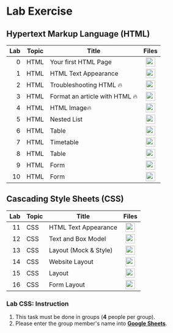 # Lab Exercise

## Hypertext Markup Language (HTML)

| Lab | Topic | Title | Files |
| -----: | ----- | ----- | :------: | 
| 0 | HTML | Your first HTML Page |<a href="https://github.com/cwenghowe/web-prog-course/tree/main/lab/html/lab0" ><img src="../images/folder_info.png" width="24px" height="24px" ></a> |
| 1 | HTML | HTML Text Appearance |<a href="https://github.com/cwenghowe/web-prog-course/tree/main/lab/html/lab1" ><img src="../images/folder_info.png" width="24px" height="24px" ></a> |
| 2 | HTML | Troubleshooting HTML 🔥 |<a href="https://github.com/cwenghowe/web-prog-course/tree/main/lab/html/lab2" ><img src="../images/folder_info.png" width="24px" height="24px" ></a> |
| 3 | HTML | Format an article with HTML 🔥 |<a href="https://github.com/cwenghowe/web-prog-course/tree/main/lab/html/lab3" ><img src="../images/folder_info.png" width="24px" height="24px" ></a> |
| 4 | HTML | HTML Image🔥 |<a href="https://github.com/cwenghowe/web-prog-course/tree/main/lab/html/lab4" ><img src="../images/folder_info.png" width="24px" height="24px" ></a> |
| 5 | HTML | Nested List |<a href="https://github.com/cwenghowe/web-prog-course//tree/main/lab/html/lab5" ><img src="../images/folder_info.png" width="24px" height="24px" ></a> |
| 6 | HTML | Table |<a href="https://github.com/cwenghowe/web-prog-course//tree/main/lab/html/lab6" ><img src="../images/folder_info.png" width="24px" height="24px" ></a> |
| 7 | HTML | Timetable |<a href="https://github.com/cwenghowe/web-prog-course//tree/main/lab/html/lab7" ><img src="../images/folder_info.png" width="24px" height="24px" ></a> |
| 8 | HTML | Table |<a href="https://github.com/cwenghowe/web-prog-course//tree/main/lab/html/lab8" ><img src="../images/folder_info.png" width="24px" height="24px" ></a> |
| 9 | HTML | Form |<a href="https://github.com/cwenghowe/web-prog-course//tree/main/lab/html/lab9" ><img src="../images/folder_info.png" width="24px" height="24px" ></a> |
| 10 | HTML | Form |<a href="https://github.com/cwenghowe/web-prog-course//tree/main/lab/html/lab10" ><img src="../images/folder_info.png" width="24px" height="24px" ></a> |

## Cascading Style Sheets (CSS)

| Lab | Topic | Title | Files |
| -----: | ----- | ----- | :------: | 
| 11 | CSS | HTML Text Appearance |<a href="https://github.com/cwenghowe/web-prog-course/tree/main/lab/css/lab11" ><img src="../images/folder_info.png" width="24px" height="24px" ></a> |
| 12 | CSS | Text and Box Model |<a href="https://github.com/cwenghowe/web-prog-course/tree/main/lab/css/lab12" ><img src="../images/folder_info.png" width="24px" height="24px"></a>|
| 13 | CSS | Layout (Mock & Style) |<a href="https://github.com/cwenghowe/web-prog-course/tree/main/lab/css/lab13" ><img src="../images/folder_info.png" width="24px" height="24px" ></a> |
| 14 | CSS | Website Layout |<a href="https://github.com/cwenghowe/web-prog-course/tree/main/lab/css/lab14" ><img src="../images/folder_info.png" width="24px" height="24px" ></a> |
| 15 | CSS | Layout |<a href="https://github.com/cwenghowe/web-prog-course/tree/main/lab/css/lab15" ><img src="../images/folder_info.png" width="24px" height="24px" ></a> |
| 16 | CSS | Form Layout |<a href="https://github.com/cwenghowe/web-prog-course/tree/main/lab/css/lab16" ><img src="../images/folder_info.png" width="24px" height="24px" ></a> |

### Lab CSS: Instruction

1. This task must be done in groups (**4** people per group).
2. Please enter the group member's name into **[Google Sheets](https://docs.google.com/spreadsheets/d/1b0yTckYm0z0Brp1Mg9zdQ71EGr2F6Dr4vu88bKeChkA/edit?usp=sharing)**.


